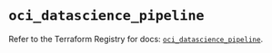 # `oci_datascience_pipeline`

Refer to the Terraform Registry for docs: [`oci_datascience_pipeline`](https://registry.terraform.io/providers/hashicorp/oci/7.19.0/docs/resources/datascience_pipeline).
